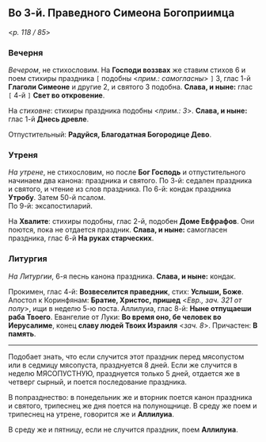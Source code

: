 ## Во 3-й. Праведного Симеона Богоприимца

<*p. 118 / 85*>

### Вечерня

*Вечером*, не стихословим. На **Господи воззвах** же ставим стихов 6 и поем стихиры праздника 
`[` подобны <*прим.: самогласны*> `]` 3, глас 1-й **Глаголи Симеоне** и другие 2, и святого 3 подобна. 
**Слава, и ныне:** глас `[` 4-й `]` **Свет во откровение**.   

На *стиховне*: стихиры праздника подобны <*прим.: 3*>. **Слава, и ныне:** глас 1-й **Днесь древле**.  

Отпустительный: **Радуйся, Благодатная Богородице Дево**.   

### Утреня

*На утрене*, не стихословим, но после **Бог Господь** и отпустительного начинаем два канона: 
праздника и святого. 
По 3-й: седален праздника и святого, и чтение из слов праздника. 
По 6-й: кондак праздника **Утробу**. Затем 50-й псалом.  
По 9-й: эксапостиларий. 

На **Хвалите**: стихиры подобны, глас 2-й, подобен **Доме Евфрафов**. Они поются, пока не отдается 
праздник. **Слава, и ныне:** самогласен праздника, глас 6-й **На руках старческих**.  

### Литургия

*На Литургии*, 6-я песнь канона праздника. **Слава, и ныне:** кондак.  

Прокимен, глас 4-й: **Возвеселится праведник**, стих: **Услыши, Боже**. 
Апостол к Коринфянам: **Братие, Христос, пришед** <*Евр., зач. 321 от полу*>, ищи в неделю 5-ю поста. 
Аллилуиа, глас 8-й: **Ныне отпущаеши раба Твоего**. 
Евангелие от Луки: **Во время оно, бе человек во Иерусалиме**, конец **славу людей Твоих Израиля** <*зач. 8*>. 
Причастен: **В память**. 

---

Подобает знать, что если случится этот праздник перед мясопустом или в седмицу мясопуста, празднуется 
8 дней. Если же случится в неделю МЯСОПУСТНУЮ, празднуется только 5 дней, отдается же в четверг сырный, 
и поется последование праздника. 

В попразднество: в понедельник же и вторник поется канон праздника и святого, трипеснец же дня поется 
на полунощнице. В среду же поем и трипеснец на утрене, говорится же и **Аллилуиа**. 

В среду же и пятницу, если не случится праздник, поем **Аллилуиа**. 
